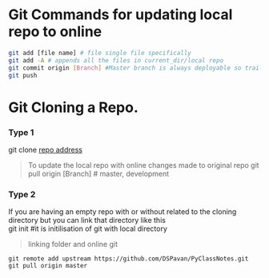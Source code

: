 # Git Commands for updating local repo to online 
```bash
git add [file name] # file single file specifically
git add -A # appends all the files in current_dir/local repo
git commit origin [Branch] #Master branch is always deployable so trail/training code on sub branches 
git push
```
# Git Cloning a Repo.
### Type 1
git clone [repo address](https://github.com/DSPavan/PyClassNotes.git)
> To update the local repo with online changes made to original repo 
git pull origin [Branch] # master, development
### Type 2
If you are having an empty repo with or without related to the cloning directory but you can link that directory like this  
git init #it is initilisation of git with local directory

> linking folder and  online git
```
git remote add upstream https://github.com/DSPavan/PyClassNotes.git
git pull origin master
```
    
